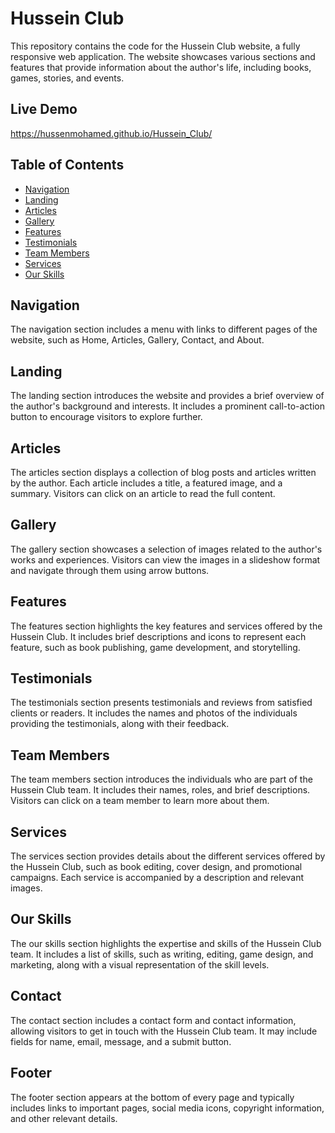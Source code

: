 # Hussein Club

This repository contains the code for the Hussein Club website, a fully responsive web application. The website showcases various sections and features that provide information about the author's life, including books, games, stories, and events.

## Live Demo
https://hussenmohamed.github.io/Hussein_Club/

## Table of Contents

- [Navigation](#navigation)
- [Landing](#landing)
- [Articles](#articles)
- [Gallery](#gallery)
- [Features](#features)
- [Testimonials](#testimonials)
- [Team Members](#team-members)
- [Services](#services)
- [Our Skills](#our-skills)
  
## Navigation

The navigation section includes a menu with links to different pages of the website, such as Home, Articles, Gallery, Contact, and About.

## Landing

The landing section introduces the website and provides a brief overview of the author's background and interests. It includes a prominent call-to-action button to encourage visitors to explore further.

## Articles

The articles section displays a collection of blog posts and articles written by the author. Each article includes a title, a featured image, and a summary. Visitors can click on an article to read the full content.

## Gallery

The gallery section showcases a selection of images related to the author's works and experiences. Visitors can view the images in a slideshow format and navigate through them using arrow buttons.

## Features

The features section highlights the key features and services offered by the Hussein Club. It includes brief descriptions and icons to represent each feature, such as book publishing, game development, and storytelling.

## Testimonials

The testimonials section presents testimonials and reviews from satisfied clients or readers. It includes the names and photos of the individuals providing the testimonials, along with their feedback.

## Team Members

The team members section introduces the individuals who are part of the Hussein Club team. It includes their names, roles, and brief descriptions. Visitors can click on a team member to learn more about them.

## Services

The services section provides details about the different services offered by the Hussein Club, such as book editing, cover design, and promotional campaigns. Each service is accompanied by a description and relevant images.

## Our Skills

The our skills section highlights the expertise and skills of the Hussein Club team. It includes a list of skills, such as writing, editing, game design, and marketing, along with a visual representation of the skill levels.

## Contact

The contact section includes a contact form and contact information, allowing visitors to get in touch with the Hussein Club team. It may include fields for name, email, message, and a submit button.

## Footer

The footer section appears at the bottom of every page and typically includes links to important pages, social media icons, copyright information, and other relevant details.

